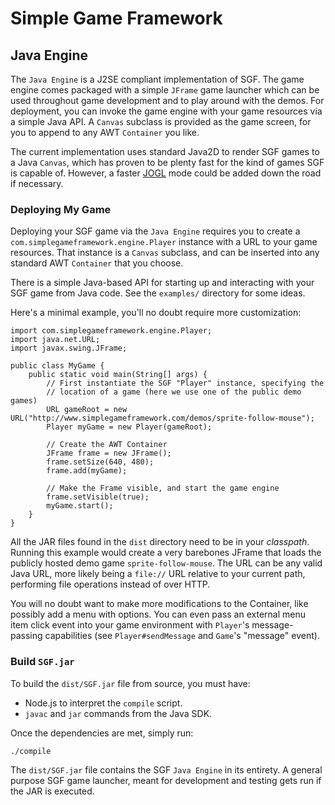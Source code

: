 Simple Game Framework
=====================
Java Engine
-----------

The `Java Engine` is a J2SE compliant implementation of SGF. The game engine
comes packaged with a simple `JFrame` game launcher which can be used throughout
game development and to play around with the demos. For deployment, you can
invoke the game engine with your game resources via a simple Java API. A
`Canvas` subclass is provided as the game screen, for you to append to any
AWT `Container` you like.

The current implementation uses standard Java2D to render SGF games to a Java
`Canvas`, which has proven to be plenty fast for the kind of games SGF is
capable of. However, a faster [JOGL](http://en.wikipedia.org/wiki/Java_OpenGL)
mode could be added down the road if necessary.


### Deploying My Game ###

Deploying your SGF game via the `Java Engine` requires you to create a
`com.simplegameframework.engine.Player` instance with a URL to
your game resources. That instance is a `Canvas` subclass, and can be inserted
into any standard AWT `Container` that you choose.

There is a simple Java-based API for starting up and interacting with your
SGF game from Java code. See the `examples/` directory for some ideas.

Here's a minimal example, you'll no doubt require more customization:

    import com.simplegameframework.engine.Player;
    import java.net.URL;
    import javax.swing.JFrame;
    
    public class MyGame {
        public static void main(String[] args) {
            // First instantiate the SGF "Player" instance, specifying the
            // location of a game (here we use one of the public demo games)
            URL gameRoot = new URL("http://www.simplegameframework.com/demos/sprite-follow-mouse");
            Player myGame = new Player(gameRoot);

            // Create the AWT Container
            JFrame frame = new JFrame();
            frame.setSize(640, 480);
            frame.add(myGame);
            
            // Make the Frame visible, and start the game engine
            frame.setVisible(true);
            myGame.start();
        }
    }

All the JAR files found in the `dist` directory need to be in your _classpath_.
Running this example would create a very barebones JFrame that loads the
publicly hosted demo game `sprite-follow-mouse`. The URL can be any valid Java
URL, more likely being a `file://` URL relative to your current path, performing
file operations instead of over HTTP.

You will no doubt want to make more modifications to the Container, like possibly
add a menu with options. You can even pass an external menu item click event
into your game environment with `Player`'s message-passing capabilities (see
`Player#sendMessage` and `Game`'s "message" event).


### Build `SGF.jar` ###

To build the `dist/SGF.jar` file from source, you must have:

 - Node.js to interpret the `compile` script.
 - `javac` and `jar` commands from the Java SDK.

Once the dependencies are met, simply run:

    ./compile

The `dist/SGF.jar` file contains the SGF `Java Engine` in its entirety. A
general purpose SGF game launcher, meant for development and testing gets run
if the JAR is executed.
